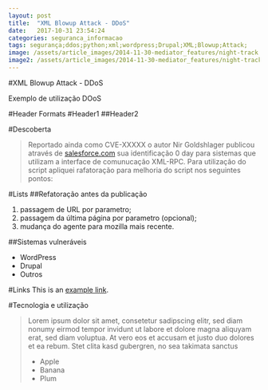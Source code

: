 ```yaml
---
layout: post
title:  "XML Blowup Attack - DDoS"
date:   2017-10-31 23:54:24
categories: seguranca_informacao
tags: segurança;ddos;python;xml;wordpress;Drupal;XML;Blowup;Attack;
image: /assets/article_images/2014-11-30-mediator_features/night-track.JPG
image2: /assets/article_images/2014-11-30-mediator_features/night-track-mobile.JPG
---
```

#XML Blowup Attack - DDoS

Exemplo de utilização DOoS 

#Header Formats
#Header1
##Header2

#Descoberta
>Reportado ainda como CVE-XXXXX o autor Nir Goldshlager publicou através de [salesforce.com](http://salesforce.com  "Salesforce.com ") sua identificação 0 day para sistemas que utilizam a interface de comunucação XML-RPC. Para utilização do script apliquei rafatoração para melhoria do script nos seguintes pontos: 

#Lists
##Refatoração antes da publicação
1. passagem de URL por parametro;
2. passagem da última página por parametro (opcional); 
3. mudança do agente para mozilla mais recente.

##Sistemas vulneráveis
- WordPress
- Drupal
- Outros

#Links
This is an [example link](http://example.com/ "With a Title").

#Tecnologia e utilização 
>Lorem ipsum dolor sit amet, consetetur sadipscing elitr, sed diam nonumy eirmod tempor invidunt ut labore et dolore magna aliquyam erat, sed diam voluptua. At vero eos et accusam et justo duo dolores et ea rebum. Stet clita kasd gubergren, no sea takimata sanctus
>
> - Apple
> - Banana
> - Plum

